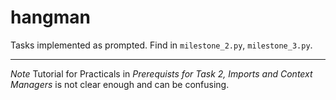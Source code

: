# hangman
Tasks implemented as prompted. Find in `milestone_2.py`, `milestone_3.py`.

------
*Note*
Tutorial for Practicals in *Prerequists for Task 2, Imports and Context Managers* is not clear enough and can be confusing. 
